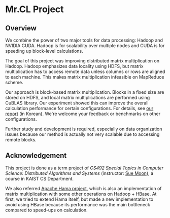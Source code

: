 # Mr.CL Project #

## Overview ##
We combine the power of two major tools for data processing: Hadoop and NVIDIA CUDA. Hadoop is for scalability over multiple nodes and CUDA is for speeding up block-level calculations.

The goal of this project was improving distributed matrix multiplication on Hadoop. Hadoop emphasizes data locality using HDFS, but matrix multiplication has to access remote data unless columns or rows are aligned to each machine. This makes matrix multiplication infeasible on MapReduce scheme.

Our approach is block-based matrix multiplication. Blocks in a fixed size are stored on HDFS, and local matrix multiplications are performed using CuBLAS library. Our experiment showed this can improve the overall calculation performance for certain configurations. For details, see [our report](http://mrcl.googlecode.com/svn/trunk/report/report.pdf) (in Korean). We're welcome your feedback or benchmarks on other configurations.

Further study and development is required, especially on data organization issues because our method is actually not very scalable due to accessing remote blocks.

## Acknowledgement ##
This project is done as a term project of _CS492 Special Topics in Computer Science: Distributed Algorithms and Systems_ (instructor: [Sue Moon](http://an.kaist.ac.kr/~sbmoon/)), a course in KAIST CS Department.

We also referred [Apache Hama project](http://incubator.apache.org/hama/), which is also an implementation of matrix multiplication with some other operations on Hadoop + HBase. At first, we tried to extend Hama itself, but made a new implementation to avoid using HBase because its performance was the main bottleneck compared to speed-ups on calculation.
